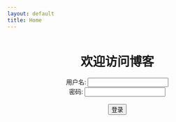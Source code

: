 ```yaml
---
layout: default
title: Home
---
```

<div style="text-align: center; margin-top: 50px;">
  <h1>欢迎访问博客</h1>
  <form id="login-form" action="/newpage/all-posts.html" method="GET">
    <label for="username">用户名:</label>
    <input type="text" id="username" name="username" required><br>
    <label for="password">密码:</label>
    <input type="password" id="password" name="password" required><br><br>
    <button type="submit">登录</button>
  </form>
  <script>
    document.getElementById('login-form').addEventListener('submit', function(e) {
      const username = document.getElementById('username').value;
      const password = document.getElementById('password').value;
      if (username !== 'admin' || password !== 'password123') { // 修改为你的用户名和密码
        alert('用户名或密码错误');
        e.preventDefault();
      }
    });
  </script>
</div>
